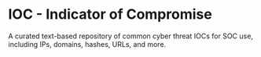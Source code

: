 # IOC - Indicator of Compromise 
A curated text-based repository of common cyber threat IOCs for SOC use, including IPs, domains, hashes, URLs, and more.

